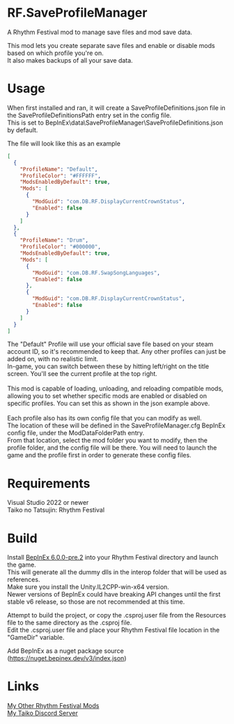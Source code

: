 # RF.SaveProfileManager
 A Rhythm Festival mod to manage save files and mod save data.

 This mod lets you create separate save files and enable or disable mods based on which profile you're on.\
 It also makes backups of all your save data.
 

# Usage
 When first installed and ran, it will create a SaveProfileDefinitions.json file in the SaveProfileDefinitionsPath entry set in the config file.\
 This is set to BepInEx\data\SaveProfileManager\SaveProfileDefinitions.json by default.

The file will look like this as an example
```json
[
  {
    "ProfileName": "Default",
    "ProfileColor": "#FFFFFF",
    "ModsEnabledByDefault": true,
    "Mods": [
      {
        "ModGuid": "com.DB.RF.DisplayCurrentCrownStatus",
        "Enabled": false
      }
    ]
  },
  {
    "ProfileName": "Drum",
    "ProfileColor": "#000000",
    "ModsEnabledByDefault": true,
    "Mods": [
      {
        "ModGuid": "com.DB.RF.SwapSongLanguages",
        "Enabled": false
      },
      {
        "ModGuid": "com.DB.RF.DisplayCurrentCrownStatus",
        "Enabled": false
      }
    ]
  }
]
```
The "Default" Profile will use your official save file based on your steam account ID, so it's recommended to keep that. Any other profiles can just be added on, with no realistic limit.\
In-game, you can switch between these by hitting left/right on the title screen. You'll see the current profile at the top right.\
\
This mod is capable of loading, unloading, and reloading compatible mods, allowing you to set whether specific mods are enabled or disabled on specific profiles. You can set this as shown in the json example above.\
\
Each profile also has its own config file that you can modify as well.\
The location of these will be defined in the SaveProfileManager.cfg BepInEx config file, under the ModDataFolderPath entry.\
From that location, select the mod folder you want to modify, then the profile folder, and the config file will be there. You will need to launch the game and the profile first in order to generate these config files. 


  
# Requirements
 Visual Studio 2022 or newer\
 Taiko no Tatsujin: Rhythm Festival
 
 
# Build
 Install [BepInEx 6.0.0-pre.2](https://github.com/BepInEx/BepInEx/releases/tag/v6.0.0-pre.2) into your Rhythm Festival directory and launch the game.\
 This will generate all the dummy dlls in the interop folder that will be used as references.\
 Make sure you install the Unity.IL2CPP-win-x64 version.\
 Newer versions of BepInEx could have breaking API changes until the first stable v6 release, so those are not recommended at this time.
 
 Attempt to build the project, or copy the .csproj.user file from the Resources file to the same directory as the .csproj file.\
 Edit the .csproj.user file and place your Rhythm Festival file location in the "GameDir" variable.

Add BepInEx as a nuget package source (https://nuget.bepinex.dev/v3/index.json)

# Links 
 [My Other Rhythm Festival Mods](https://docs.google.com/spreadsheets/d/1xY_WANKpkE-bKQwPG4UApcrJUG5trrNrbycJQSOia0c)\
 [My Taiko Discord Server](https://discord.gg/6Bjf2xP)
 
